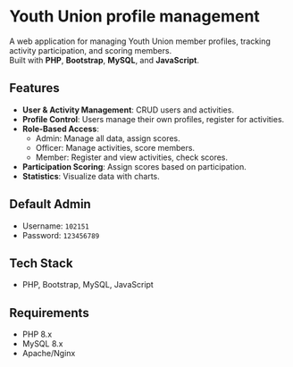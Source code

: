 # Youth Union profile management

A web application for managing Youth Union member profiles, tracking activity participation, and scoring members.  
Built with **PHP**, **Bootstrap**, **MySQL**, and **JavaScript**.

## Features
- **User & Activity Management**: CRUD users and activities.
- **Profile Control**: Users manage their own profiles, register for activities.
- **Role-Based Access**:
  - Admin: Manage all data, assign scores.
  - Officer: Manage activities, score members.
  - Member: Register and view activities, check scores.
- **Participation Scoring**: Assign scores based on participation.
- **Statistics**: Visualize data with charts.

## Default Admin
- Username: `102151`
- Password: `123456789`

## Tech Stack
- PHP, Bootstrap, MySQL, JavaScript

## Requirements
- PHP 8.x
- MySQL 8.x
- Apache/Nginx

